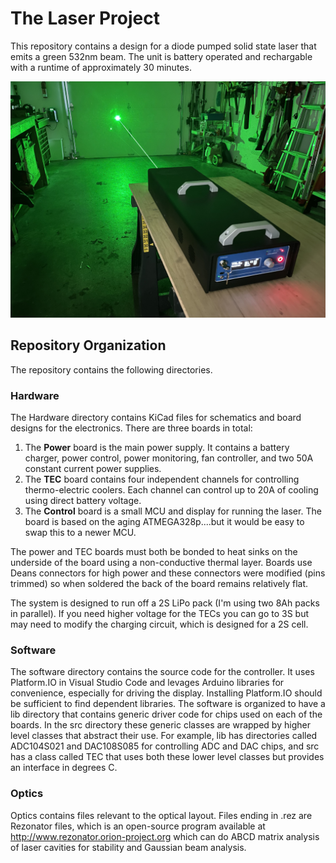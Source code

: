 # The Laser Project
This repository contains a design for a diode pumped solid state laser that emits a green 532nm beam.  The unit is battery operated and rechargable with a runtime of approximately 30 minutes.

![image](Doc/Laser.jpg)

## Repository Organization

The repository contains the following directories.

### Hardware
The Hardware directory contains KiCad files for schematics and board designs for the electronics.  There are three boards in total:

1. The **Power** board is the main power supply. It contains a battery charger, power control, power monitoring, fan controller, and two 50A constant current power supplies.
2. The **TEC** board contains four independent channels for controlling thermo-electric coolers. Each channel can control up to 20A of cooling using direct battery voltage.
3. The **Control** board is a small MCU and display for running the laser.  The board is based on the aging ATMEGA328p....but it would be easy to swap this to a newer MCU.

The power and TEC boards must both be bonded to heat sinks on the underside of the board using a non-conductive thermal layer. Boards use Deans connectors for high power and these connectors were modified (pins trimmed) so when soldered the back of the board remains relatively flat.

The system is designed to run off a 2S LiPo pack (I'm using two 8Ah packs in parallel). If you need higher voltage for the TECs you can go to 3S but may need to modify the charging circuit, which is designed for a 2S cell.

### Software
The software directory contains the source code for the controller. It uses Platform.IO in Visual Studio Code and levages Arduino libraries for convenience, especially for driving the display. Installing Platform.IO should be sufficient to find dependent libraries.
The software is organized to have a lib directory that contains generic driver code for chips used on each of the boards.  In the src directory these generic classes are wrapped by higher level classes that abstract their use.  For example, lib has directories called ADC104S021 and DAC108S085 for controlling ADC and DAC chips, and src has a class called TEC that uses both these lower level classes but provides an interface in degrees C.

### Optics
Optics contains files relevant to the optical layout.  Files ending in .rez are Rezonator files, which is an open-source program available at http://www.rezonator.orion-project.org which can do ABCD matrix analysis of laser cavities for stability and Gaussian beam analysis.  
